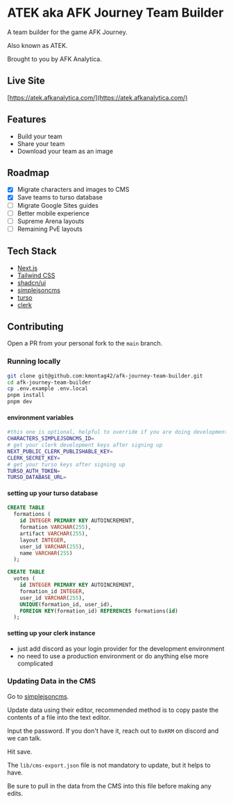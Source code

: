# ATEK aka AFK Journey Team Builder

A team builder for the game AFK Journey.

Also known as ATEK.

Brought to you by AFK Analytica.

## Live Site

[https://atek.afkanalytica.com/](https://atek.afkanalytica.com/)

## Features

- Build your team
- Share your team
- Download your team as an image

## Roadmap

- [x] Migrate characters and images to CMS
- [x] Save teams to turso database
- [ ] Migrate Google Sites guides
- [ ] Better mobile experience
- [ ] Supreme Arena layouts
- [ ] Remaining PvE layouts

## Tech Stack

- [Next.js](https://nextjs.org/)
- [Tailwind CSS](https://tailwindcss.com/)
- [shadcn/ui](https://ui.shadcn.com/)
- [simplejsoncms](https://simplejsoncms.com/)
- [turso](https://turso.tech)
- [clerk](https://clerk.com)

## Contributing

Open a PR from your personal fork to the `main` branch.

### Running locally

```bash
git clone git@github.com:kmontag42/afk-journey-team-builder.git
cd afk-journey-team-builder
cp .env.example .env.local
pnpm install
pnpm dev
```

#### environment variables

```bash
#this one is optional, helpful to override if you are doing development on the data model itself
CHARACTERS_SIMPLEJSONCMS_ID=
# get your clerk development keys after signing up
NEXT_PUBLIC_CLERK_PUBLISHABLE_KEY=
CLERK_SECRET_KEY=
# get your turso keys after signing up
TURSO_AUTH_TOKEN=
TURSO_DATABASE_URL=
```

#### setting up your turso database

```sql
CREATE TABLE
  formations (
    id INTEGER PRIMARY KEY AUTOINCREMENT,
    formation VARCHAR(255),
    artifact VARCHAR(255),
    layout INTEGER,
    user_id VARCHAR(255),
    name VARCHAR(255)
  );

CREATE TABLE
  votes (
    id INTEGER PRIMARY KEY AUTOINCREMENT,
    formation_id INTEGER,
    user_id VARCHAR(255),
    UNIQUE(formation_id, user_id),
    FOREIGN KEY(formation_id) REFERENCES formations(id)
  );
```

#### setting up your clerk instance

- just add discord as your login provider for the development environment
- no need to use a production environment or do anything else more complicated

### Updating Data in the CMS

Go to [simplejsoncms](https://simplejsoncms.com/mdb18slfe7).

Update data using their editor, recommended method is to copy paste the contents of a file into the text editor.

Input the password. If you don't have it, reach out to `0xKRM` on discord and we can talk.

Hit save.

The `lib/cms-export.json` file is not mandatory to update, but it helps to have.

Be sure to pull in the data from the CMS into this file before making any edits.
